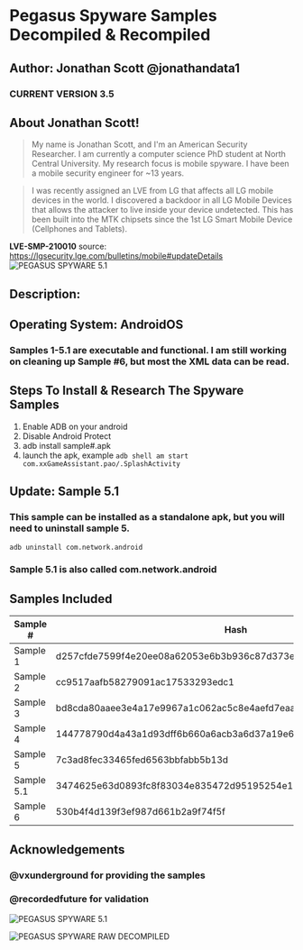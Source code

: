 # Pegasus Spyware Samples Decompiled & Recompiled
## Author: Jonathan Scott @jonathandata1    
### CURRENT VERSION 3.5

## About Jonathan Scott!

> My name is Jonathan Scott, and I'm an American Security Researcher. I am currently a computer science PhD student at North Central University. My research focus is mobile spyware. I have been a mobile security engineer for ~13 years. 

> I was recently assigned an LVE from LG that affects all LG mobile devices in the world.  I discovered a backdoor in all LG Mobile Devices that allows the attacker to live inside your device undetected. This has been built into the MTK chipsets since the 1st LG Smart Mobile Device (Cellphones and Tablets).

**LVE-SMP-210010**
source: https://lgsecurity.lge.com/bulletins/mobile#updateDetails
![PEGASUS SPYWARE 5.1](https://i.postimg.cc/wMFBLpyf/Screen-Shot-2022-01-03-at-6-00-46-PM.png)


## Description: 
## Operating System: AndroidOS 
### Samples 1-5.1 are executable and functional. I am still working on cleaning up Sample #6, but most the XML data can be read. 

## Steps To Install & Research The Spyware Samples

1. Enable ADB on your android
2. Disable Android Protect
3. adb install sample#.apk
4. launch the apk, example 
`adb shell am start com.xxGameAssistant.pao/.SplashActivity`

## Update: Sample 5.1
### This sample can be installed as a standalone apk, but you will need to uninstall sample 5. 
`adb uninstall com.network.android `

### Sample 5.1 is also called com.network.android

## Samples Included

| Sample #   | Hash                                                             |
|------------|------------------------------------------------------------------|
| Sample 1   | d257cfde7599f4e20ee08a62053e6b3b936c87d373e6805f0e0c65f1d39ec320 |
| Sample 2   | cc9517aafb58279091ac17533293edc1                                 |
| Sample 3   | bd8cda80aaee3e4a17e9967a1c062ac5c8e4aefd7eaa3362f54044c2c94db52a |
| Sample 4   | 144778790d4a43a1d93dff6b660a6acb3a6d37a19e6a6f0a6bf1ef47e919648e |
| Sample 5   | 7c3ad8fec33465fed6563bbfabb5b13d                                 |
| Sample 5.1 | 3474625e63d0893fc8f83034e835472d95195254e1e4bdf99153b7c74eb44d86 |
| Sample 6   | 530b4f4d139f3ef987d661b2a9f74f5f                                 |


## Acknowledgements
### @vxunderground for providing the samples
### @recordedfuture for validation

    
![PEGASUS SPYWARE 5.1](https://i.postimg.cc/tJ9QtqvQ/pegaus-sample-5-1.jpg)



![PEGASUS SPYWARE RAW DECOMPILED](https://i.postimg.cc/mZd92vqK/pegasus-spyware-android.jpg)


    
